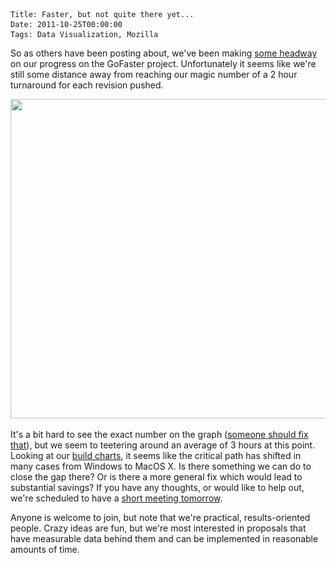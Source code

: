     Title: Faster, but not quite there yet...
    Date: 2011-10-25T00:00:00
    Tags: Data Visualization, Mozilla

So as others have been posting about, we've been making [some headway][1] on our progress on the GoFaster project. Unfortunately it seems like we're still some distance away from reaching our magic number of a 2 hour turnaround for each revision pushed.

<a href="http://wrla.ch/blog/2011/10/faster-but-not-quite-there-yet/gofaster-e2e-graph-oct25/" rel="attachment wp-att-312"><img src="/files/2011/10/gofaster-e2e-graph-oct25.png" alt="" title="gofaster-e2e-graph-oct25" width="632" height="511" class="alignnone size-full wp-image-312" srcset="/files/2011/10/gofaster-e2e-graph-oct25-300x242.png 300w, /files/2011/10/gofaster-e2e-graph-oct25.png 632w" sizes="(max-width: 632px) 100vw, 632px" /></a>

It's a bit hard to see the exact number on the graph ([someone should fix that][2]), but we seem to teetering around an average of 3 hours at this point. Looking at our [build charts][3], it seems like the critical path has shifted in many cases from Windows to MacOS X. Is there something we can do to close the gap there? Or is there a more general fix which would lead to substantial savings? If you have any thoughts, or would like to help out, we're scheduled to have a [short meeting tomorrow][4].

Anyone is welcome to join, but note that we're practical, results-oriented people. Crazy ideas are fun, but we're most interested in proposals that have measurable data behind them and can be implemented in reasonable amounts of time.

[1]: http://atlee.ca/blog/2011/10/17/going-faster/
[2]: https://bugzilla.mozilla.org/show_bug.cgi?id=697277
[3]: http://brasstacks.mozilla.com/gofaster/#/buildcharts
[4]: https://wiki.mozilla.org/ReleaseEngineering/BuildFaster/Meetings/2011-10-26
